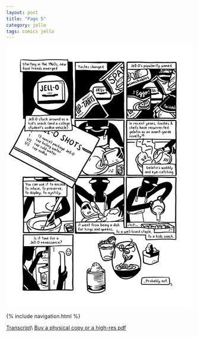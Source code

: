 ```yaml
---
layout: post
title: "Page 5"
category: jello
tags: comics jello
---
```


![Cover](/assets/jellozine/5.png)

{% include navigation.html %}

[Transcript](/jello/2022/01/25/jellotranscript)\\
[Buy a physical copy ](https://audmcname.bigcartel.com)[or a high-res pdf](https://audmcname.itch.io)
